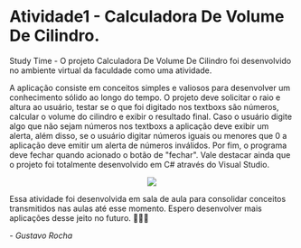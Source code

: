 # Atividade1 - Calculadora De Volume De Cilindro.

Study Time - O projeto Calculadora De Volume De Cilindro foi desenvolvido no ambiente virtual da faculdade como uma atividade.

A aplicação consiste em conceitos simples e valiosos para desenvolver um conhecimento sólido ao longo do tempo. O projeto deve solicitar o raio e altura ao usuário, testar se o que foi digitado nos textboxs são números, calcular o volume do cilindro e exibir o resultado final. Caso o usuário digite algo que não sejam números nos textboxs a aplicação deve exibir um alerta, além disso, se o usuário digitar números iguais ou menores que 0 a aplicação deve emitir um alerta de números inválidos. Por fim, o programa deve fechar quando acionado o botão de "fechar". Vale destacar ainda que o projeto foi totalmente desenvolvido em C# através do Visual Studio.

<p align="center">
  <img src= "https://user-images.githubusercontent.com/87160095/159079016-93a8e9ff-0ad3-4565-8bca-a08d59315ef7.png">
</p>
Essa atividade foi desenvolvida em sala de aula para consolidar conceitos transmitidos nas aulas até esse momento. Espero desenvolver mais aplicações desse jeito no futuro. 👨🏻‍💻


*- Gustavo Rocha*
